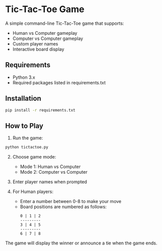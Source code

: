 # Tic-Tac-Toe Game

A simple command-line Tic-Tac-Toe game that supports:
- Human vs Computer gameplay
- Computer vs Computer gameplay
- Custom player names
- Interactive board display

## Requirements
- Python 3.x
- Required packages listed in requirements.txt

## Installation
```bash
pip install -r requirements.txt
```

## How to Play
1. Run the game:
```bash
python tictactoe.py
```

2. Choose game mode:
   - Mode 1: Human vs Computer
   - Mode 2: Computer vs Computer

3. Enter player names when prompted

4. For Human players:
   - Enter a number between 0-8 to make your move
   - Board positions are numbered as follows:
     ```
     0 | 1 | 2
     ---------
     3 | 4 | 5
     ---------
     6 | 7 | 8
     ```

The game will display the winner or announce a tie when the game ends.
